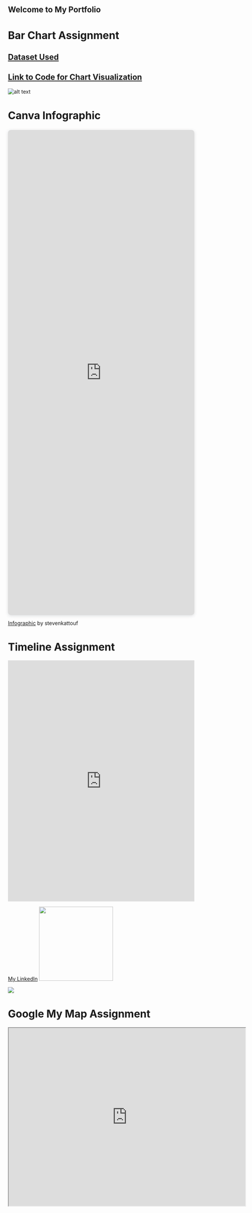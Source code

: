 ## Welcome to My Portfolio


# Bar Chart Assignment 
## [Dataset Used](https://www.kaggle.com/datasets/patrickmurphy/nfl-arrests?resource=download)
## [Link to Code for Chart Visualization](https://www.kaggle.com/stevenkattouf/notebook1fd28a46ec)
![alt text](my_image.png)

# Canva Infographic 
<div style="position: relative; width: 100%; height: 0; padding-top: 250.0000%;
 padding-bottom: 48px; box-shadow: 0 2px 8px 0 rgba(63,69,81,0.16); margin-top: 1.6em; margin-bottom: 0.9em; overflow: hidden;
 border-radius: 8px; will-change: transform;">
  <iframe loading="lazy" style="position: absolute; width: 100%; height: 100%; top: 0; left: 0; border: none; padding: 0;margin: 0;"
    src="https:&#x2F;&#x2F;www.canva.com&#x2F;design&#x2F;DAFAiEZTvJI&#x2F;view?embed" allowfullscreen="allowfullscreen" allow="fullscreen">
  </iframe>
</div>
<a href="https:&#x2F;&#x2F;www.canva.com&#x2F;design&#x2F;DAFAiEZTvJI&#x2F;view?utm_content=DAFAiEZTvJI&amp;utm_campaign=designshare&amp;utm_medium=embeds&amp;utm_source=link" target="_blank" rel="noopener">Infographic</a> by stevenkattouf

# Timeline Assignment
<iframe src='https://cdn.knightlab.com/libs/timeline3/latest/embed/index.html?source=1UBzkD5wF7iHWrda98jc1tKDTleIcoAbWAhkebw2TUsw&font=Default&lang=en&initial_zoom=2&height=650' width='100%' height='650' webkitallowfullscreen mozallowfullscreen allowfullscreen frameborder='0'></iframe>

[My LinkedIn](https://www.linkedin.com/in/steven-kattouf/) 
<img src="https://www.canva.com/design/DAFAiEZTvJI/tjAHXRAeoc2zlRFCE_R9FA/edit?utm_content=DAFAiEZTvJI&utm_campaign=designshare&utm_medium=link2&utm_source=sharebutton" width="200" height="200" />

<!-- <img src="image url" alt="image title" width="200"/> -->
![](IMG-3256.JPG)

# Google My Map Assignment 
<iframe src="https://www.google.com/maps/d/embed?mid=1-mp_Hc652xhvs_aEKSE4MgXHvvSvI-B3&ehbc=2E312F" width="640" height="480"></iframe>


```
